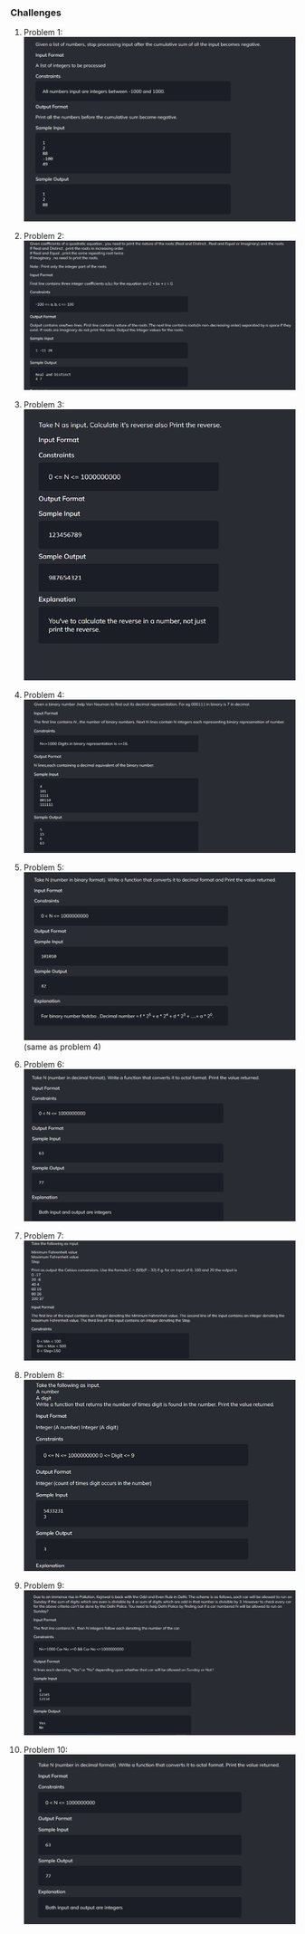 ### Challenges 
1. Problem 1:
![alt text](image.png)

2. Problem 2:
![alt text](image-1.png)

3. Problem 3:
![alt text](image-2.png)

4. Problem 4:
![alt text](image-3.png)

5. Problem 5:
![alt text](image-4.png)  (same as problem 4)

6. Problem 6:
![alt text](image-5.png)

7. Problem 7: 
![alt text](image-6.png)

8. Problem 8:
![alt text](image-7.png)

9. Problem 9:
![alt text](image-8.png)

10. Problem 10:
![alt text](image-9.png)